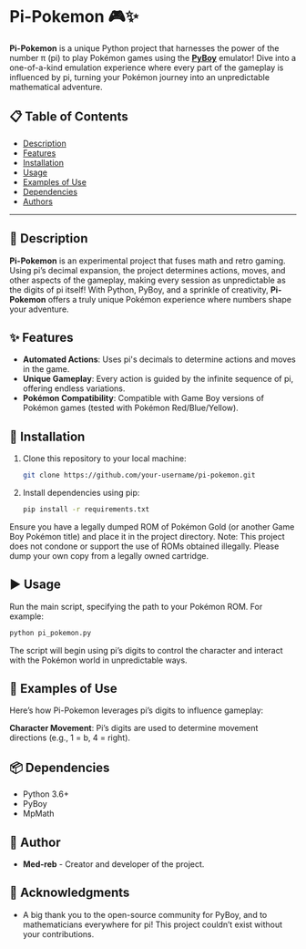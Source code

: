 # Pi-Pokemon 🎮✨

**Pi-Pokemon** is a unique Python project that harnesses the power of the number π (pi) to play Pokémon games using the **[PyBoy](https://github.com/Baekalfen/PyBoy)** emulator! Dive into a one-of-a-kind emulation experience where every part of the gameplay is influenced by pi, turning your Pokémon journey into an unpredictable mathematical adventure.

## 📋 Table of Contents
- [Description](#-description)
- [Features](#-features)
- [Installation](#-installation)
- [Usage](#-usage)
- [Examples of Use](#-examples-of-use)
- [Dependencies](#-dependencies)
- [Authors](#-authors)

---

## 📝 Description

**Pi-Pokemon** is an experimental project that fuses math and retro gaming. Using pi’s decimal expansion, the project determines actions, moves, and other aspects of the gameplay, making every session as unpredictable as the digits of pi itself! With Python, PyBoy, and a sprinkle of creativity, **Pi-Pokemon** offers a truly unique Pokémon experience where numbers shape your adventure.

## ✨ Features

- **Automated Actions**: Uses pi's decimals to determine actions and moves in the game.
- **Unique Gameplay**: Every action is guided by the infinite sequence of pi, offering endless variations.
- **Pokémon Compatibility**: Compatible with Game Boy versions of Pokémon games (tested with Pokémon Red/Blue/Yellow).

## 🚀 Installation

1. Clone this repository to your local machine:
   ```bash
   git clone https://github.com/your-username/pi-pokemon.git

2. Install dependencies using pip:
   ```bash
   pip install -r requirements.txt
Ensure you have a legally dumped ROM of Pokémon Gold (or another Game Boy Pokémon title) and place it in the project directory. Note: This project does not condone or support the use of ROMs obtained illegally. Please dump your own copy from a legally owned cartridge.

## ▶️ Usage
Run the main script, specifying the path to your Pokémon ROM. For example:
   ```bash
python pi_pokemon.py
```
The script will begin using pi’s digits to control the character and interact with the Pokémon world in unpredictable ways.

## 📖 Examples of Use
Here’s how Pi-Pokemon leverages pi’s digits to influence gameplay:

**Character Movement**: Pi’s digits are used to determine movement directions (e.g., 1 = b, 4 = right).

## 📦 Dependencies
- Python 3.6+
- PyBoy
- MpMath

## 👥 Author
- **Med-reb** - Creator and developer of the project.

## 🎉 Acknowledgments
- A big thank you to the open-source community for PyBoy, and to mathematicians everywhere for pi! This project couldn’t exist without your contributions.
